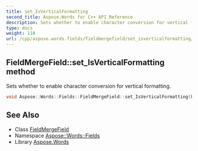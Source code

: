 ```yaml
---
title: set_IsVerticalFormatting
second_title: Aspose.Words for C++ API Reference
description: Sets whether to enable character conversion for vertical formatting.
type: docs
weight: 118
url: /cpp/aspose.words.fields/fieldmergefield/set_isverticalformatting/
---
```

## FieldMergeField::set_IsVerticalFormatting method


Sets whether to enable character conversion for vertical formatting.

```cpp
void Aspose::Words::Fields::FieldMergeField::set_IsVerticalFormatting(bool value)
```

## See Also

* Class [FieldMergeField](../)
* Namespace [Aspose::Words::Fields](../../)
* Library [Aspose.Words](../../../)
